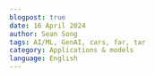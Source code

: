 ```yaml
---
blogpost: true
date: 16 April 2024
author: Sean Song
tags: AI/ML, GenAI, cars, far, tar
category: Applications & models
language: English
---
```


